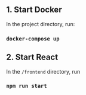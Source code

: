 ## 1. Start Docker

In the project directory, run:

### `docker-compose up`

## 2. Start React

In the `/frontend` directory, run

### `npm run start`

